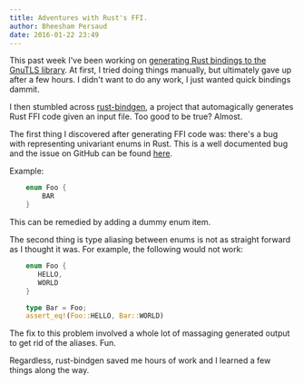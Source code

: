 ```yaml
---
title: Adventures with Rust's FFI.
author: Bheesham Persaud
date: 2016-01-22 23:49
---
```


This past week I've been working on
[generating Rust bindings to the GnuTLS library][gnutls]. At first, I tried
doing things manually, but ultimately gave up after a few hours. I didn't want
to do any work, I just wanted quick bindings dammit.

I then stumbled across [rust-bindgen], a project that automagically generates
Rust FFI code given an input file. Too good to be true? Almost.

The first thing I discovered after generating FFI code was: there's a bug with
representing univariant enums in Rust. This is a well documented bug and the
issue on GitHub can be found [here].

Example:

```rust
    enum Foo {
        BAR
    }
```

This can be remedied by adding a dummy enum item.

The second thing is type aliasing between enums is not as straight forward
as I thought it was. For example, the following would not work:

```rust
    enum Foo {
       HELLO,
       WORLD
    }

    type Bar = Foo;
    assert_eq!(Foo::HELLO, Bar::WORLD)

```

The fix to this problem involved a whole lot of massaging generated output to
get rid of the aliases. Fun.

Regardless, rust-bindgen saved me hours of work and I learned a few things along
the way.

[gnutls]: https://github.com/bheesham/gnutls-rs "GnuTLS bindings for Rust"
[rust-bindgen]: https://github.com/crabtw/rust-bindgen "crabtw/rust-bindgen"
[here]: https://github.com/rust-lang/rust/issues/10292 "Univariant enums cannot have repr set #10292 - rust-lang/rust"
